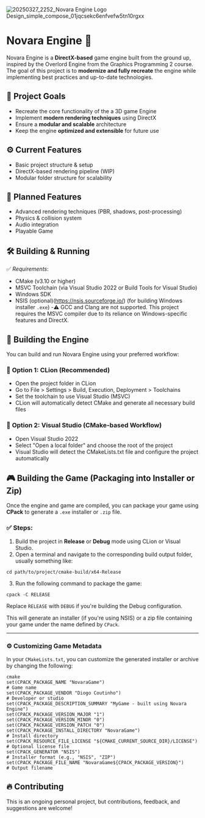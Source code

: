 
![20250327_2252_Novara Engine Logo Design_simple_compose_01jqcsekc6enfvefw5tn10rgxx](https://github.com/user-attachments/assets/1abc67da-a420-488d-920a-dbb4683bfeb9)

# Novara Engine 🚀  

Novara Engine is a **DirectX-based** game engine built from the ground up, inspired by the Overlord Engine from the Graphics Programming 2 course. The goal of this project is to **modernize and fully recreate** the engine while implementing best practices and up-to-date technologies.

## 🎯 **Project Goals**
- Recreate the core functionality of the a 3D game Engine
- Implement **modern rendering techniques** using DirectX
- Ensure a **modular and scalable** architecture
- Keep the engine **optimized and extensible** for future use

## ⚙️ **Current Features**
- Basic project structure & setup
- DirectX-based rendering pipeline (WIP)
- Modular folder structure for scalability

## 📌 **Planned Features**
- Advanced rendering techniques (PBR, shadows, post-processing)
- Physics & collision system
- Audio integration
- Playable Game

## 🛠️ **Building & Running**
✅ *Requirements*:
- CMake (v3.10 or higher)
- MSVC Toolchain (via Visual Studio 2022 or Build Tools for Visual Studio)
- Windows SDK
- NSIS (optional)(https://nsis.sourceforge.io/) (for building Windows installer `.exe`)
-⚠️ GCC and Clang are not supported. This project requires the MSVC compiler due to its reliance on Windows-specific features and DirectX.

## 🚀 **Building the Engine**
You can build and run Novara Engine using your preferred workflow:

### 🧩 **Option 1: CLion (Recommended)**
- Open the project folder in CLion
- Go to File > Settings > Build, Execution, Deployment > Toolchains
- Set the toolchain to use Visual Studio (MSVC)
- CLion will automatically detect CMake and generate all necessary build files

### 🎯 **Option 2: Visual Studio (CMake-based Workflow)**
- Open Visual Studio 2022
- Select "Open a local folder" and choose the root of the project
- Visual Studio will detect the CMakeLists.txt file and configure the project automatically

## 🎮 **Building the Game (Packaging into Installer or Zip)**

Once the engine and game are compiled, you can package your game using **CPack** to generate a `.exe` installer or `.zip` file.

### ✅ Steps:
1. Build the project in **Release** or **Debug** mode using CLion or Visual Studio.
2. Open a terminal and navigate to the corresponding build output folder, usually something like:

```cd path/to/project/cmake-build/x64-Release```

3. Run the following command to package the game:

```cpack -C RELEASE```

Replace `RELEASE` with `DEBUG` if you're building the Debug configuration.

This will generate an installer (if you're using NSIS) or a zip file containing your game under the name defined by `CPack`.

---

### ⚙️ **Customizing Game Metadata**

In your `CMakeLists.txt`, you can customize the generated installer or archive by changing the following:

```
cmake
set(CPACK_PACKAGE_NAME "NovaraGame")										# Game name
set(CPACK_PACKAGE_VENDOR "Diogo Coutinho")									# Developer or studio
set(CPACK_PACKAGE_DESCRIPTION_SUMMARY "MyGame - built using Novara Engine")
set(CPACK_PACKAGE_VERSION_MAJOR "1")
set(CPACK_PACKAGE_VERSION_MINOR "0")
set(CPACK_PACKAGE_VERSION_PATCH "0")
set(CPACK_PACKAGE_INSTALL_DIRECTORY "NovaraGame")							# Install directory
set(CPACK_RESOURCE_FILE_LICENSE "${CMAKE_CURRENT_SOURCE_DIR}/LICENSE")		# Optional license file
set(CPACK_GENERATOR "NSIS")													# Installer format (e.g., "NSIS", "ZIP")
set(CPACK_PACKAGE_FILE_NAME "NovaraGame${CPACK_PACKAGE_VERSION}")			# Output filename
```

## 🔥 **Contributing**
This is an ongoing personal project, but contributions, feedback, and suggestions are welcome!
